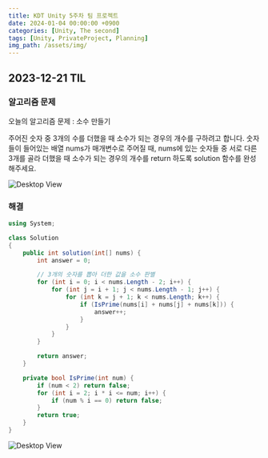 ```yaml
---
title: KDT Unity 5주차 팀 프로젝트
date: 2024-01-04 00:00:00 +0900
categories: [Unity, The second]
tags: [Unity, PrivateProject, Planning]
img_path: /assets/img/
---
```


## 2023-12-21 TIL

### 알고리즘 문제

오늘의 알고리즘 문제 : 소수 만들기

주어진 숫자 중 3개의 수를 더했을 때 소수가 되는 경우의 개수를 구하려고 합니다. 숫자들이 들어있는 배열 nums가 매개변수로 주어질 때, nums에 있는 숫자들 중 서로 다른 3개를 골라 더했을 때 소수가 되는 경우의 개수를 return 하도록 solution 함수를 완성해주세요.

![Desktop View](test.png)

### 해결

```cs
using System;

class Solution
{
    public int solution(int[] nums) {
        int answer = 0;

        // 3개의 숫자를 뽑아 더한 값을 소수 판별
        for (int i = 0; i < nums.Length - 2; i++) {
            for (int j = i + 1; j < nums.Length - 1; j++) {
                for (int k = j + 1; k < nums.Length; k++) {
                    if (IsPrime(nums[i] + nums[j] + nums[k])) {
                        answer++;
                    }
                }
            }
        }

        return answer;
    }

    private bool IsPrime(int num) {
        if (num < 2) return false;
        for (int i = 2; i * i <= num; i++) {
            if (num % i == 0) return false;
        }
        return true;
    }
}
```

![Desktop View](test.png)
